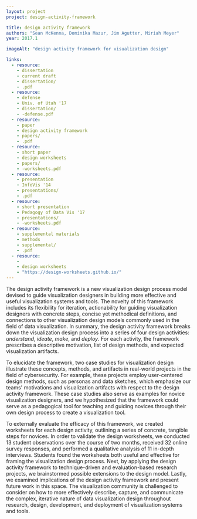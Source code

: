 ```yaml
---
layout: project
project: design-activity-framework

title: design activity framework
authors: "Sean McKenna, Dominika Mazur, Jim Agutter, Miriah Meyer"
year: 2017.1

imageAlt: "design activity framework for visualization design"

links:
  - resource:
    - dissertation
    - current draft
    - dissertation/
    - .pdf
  - resource:
    - defense
    - Univ. of Utah '17
    - dissertation/
    - -defense.pdf
  - resource:
    - paper
    - design activity framework
    - papers/
    - .pdf
  - resource:
    - short paper
    - design worksheets
    - papers/
    - -worksheets.pdf
  - resource:
    - presentation
    - InfoVis '14
    - presentations/
    - .pdf
  - resource:
    - short presentation
    - Pedagogy of Data Vis '17
    - presentations/
    - -worksheets.pdf
  - resource:
    - supplemental materials
    - methods
    - supplemental/
    - .pdf
  - resource:
    - 
    - design worksheets
    - "https://design-worksheets.github.io/"
---
```



The design activity framework is a new visualization design process model
devised to guide visualization designers in building more effective and useful
visualization systems and tools. The novelty of this framework includes its
flexibility for iteration, actionability for guiding visualization designers
with concrete steps, concise yet methodical definitions, and connections to
other visualization design models commonly used in the field of data
visualization. In summary, the design activity framework breaks down the
visualization design process into a series of four design activities:
_understand_, _ideate_, _make_, and _deploy_. For each activity, the framework
prescribes a descriptive motivation, list of design methods, and expected
visualization artifacts.


To elucidate the framework, two case studies for visualization design illustrate
these concepts, methods, and artifacts in real-world projects in the field of
cybersecurity. For example, these projects employ user-centered design methods,
such as personas and data sketches, which emphasize our teams' motivations and
visualization artifacts with respect to the design activity framework. These
case studies also serve as examples for novice visualization designers, and we
hypothesized that the framework could serve as a pedagogical tool for teaching
and guiding novices through their own design process to create a visualization
tool.


To externally evaluate the efficacy of this framework, we created worksheets for
each design activity, outlining a series of concrete, tangible steps for
novices. In order to validate the design worksheets, we conducted 13 student
observations over the course of two months, received 32 online survey responses,
and performed a qualitative analysis of 11 in-depth interviews. Students found
the worksheets both useful and effective for framing the visualization design
process. Next, by applying the design activity framework to technique-driven and
evaluation-based research projects, we brainstormed possible extensions to the
design model. Lastly, we examined implications of the design activity framework
and present future work in this space. The visualization community is challenged
to consider on how to more effectively describe, capture, and communicate the
complex, iterative nature of data visualization design throughout research,
design, development, and deployment of visualization systems and tools.

